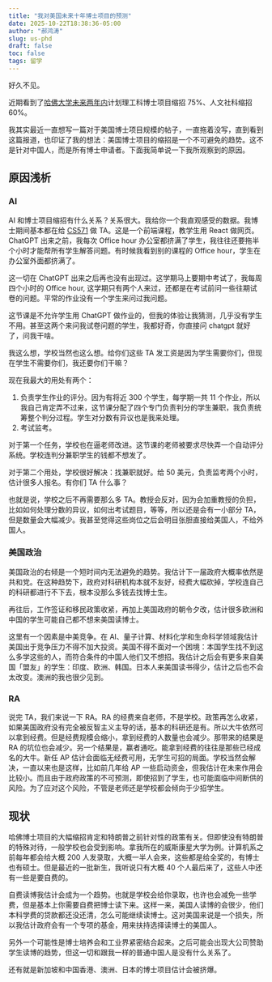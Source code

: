 ```yaml
---
title: "我对美国未来十年博士项目的预测"
date: 2025-10-22T18:38:36-05:00
author: "郝鸿涛"
slug: us-phd
draft: false
toc: false
tags: 留学
---
```


好久不见。

近期看到了[哈佛大学未来两年内](https://www.thecrimson.com/article/2025/10/21/fas-phd-admissions-cuts/)计划理工科博士项目缩招 75%、人文社科缩招 60%。

我其实最近一直想写一篇对于美国博士项目规模的帖子，一直拖着没写，直到看到这篇报道，也印证了我的想法：美国博士项目的缩招是一个不可避免的趋势。这不是针对中国人，而是所有博士申请者。下面我简单说一下我所观察到的原因。

## 原因浅析

### AI 

AI 和博士项目缩招有什么关系？关系很大。我给你一个我直观感受的数据。我博士期间基本都在给 [CS571](https://cs571.org/) 做 TA。这是一个前端课程，教学生用 React 做网页。ChatGPT 出来之前，我每次 Office hour 办公室都挤满了学生，我往往还要拖半个小时才能帮所有学生解答问题。有时候我看到别的课程的 Office hour，学生在办公室外面都挤满了。

这一切在 ChatGPT 出来之后再也没有出现过。这学期马上要期中考试了，我每周四个小时的 Office hour, 这学期只有两个人来过，还都是在考试前问一些往期试卷的问题。平常的作业没有一个学生来问过我问题。

这节课是不允许学生用 ChatGPT 做作业的，但我的体验让我猜测，几乎没有学生不用。甚至这两个来问我试卷问题的学生，我都好奇，你直接问 chatgpt 就好了，问我干啥。

我这么想，学校当然也这么想。给你们这些 TA 发工资是因为学生需要你们，但现在学生不需要你们，我还要你们干嘛？

现在我最大的用处有两个：

1. 负责学生作业的评分。因为有将近 300 个学生，每学期一共 11 个作业，所以我自己肯定弄不过来，这节课分配了四个专门负责判分的学生兼职，我负责统筹整个判分过程。学生对分数有异议也是我来处理。
2. 考试监考。

对于第一个任务，学校也在逼老师改进。这节课的老师被要求尽快弄一个自动评分系统。学校连判分兼职学生的钱都不想发了。

对于第二个用处，学校很好解决：找兼职就好。给 50 美元，负责监考两个小时，估计很多人报名。有你们 TA 什么事？

也就是说，学校之后不再需要那么多 TA。教授会反对，因为会加重教授的负担，比如如何处理分数的异议，如何出考试题目，等等，所以还是会有一小部分 TA，但是数量会大幅减少。我甚至觉得这些岗位之后会明目张胆直接给美国人，不给外国人。

### 美国政治

美国政治的右倾是一个短时间内无法避免的趋势。我估计下一届政府大概率依然是共和党。在这种趋势下，政府对科研机构本就不友好，经费大幅砍掉，学校连自己的科研都进行不下去，根本没那么多钱去找博士生。

再往后，工作签证和移民政策收紧，再加上美国政府的朝令夕改，估计很多欧洲和中国的学生可能自己都不想来美国读博士。

这里有一个因素是中美竞争。在 AI、量子计算、材料化学和生命科学领域我估计美国出于竞争压力不得不加大投资。美国不得不面对一个困境：本国学生找不到这么多学这些的人，而符合条件的中国人他们又不想招。我估计之后会有更多来自美国「盟友」的学生：印度、欧洲、韩国。日本人来美国读书得少，估计之后也不会太改变。澳洲的我也很少见到。

### RA

说完 TA，我们来说一下 RA。RA 的经费来自老师，不是学校。政策再怎么收紧，如果美国政府没有完全被反智主义主导的话，基本的科研还是有。所以大牛依然可以拿到经费。但是经费规模会缩小，拿到经费的人数量也会减少。那带来的结果是 RA 的坑位也会减少。另一个结果是，赢者通吃。能拿到经费的往往是那些已经成名的大牛。新任 AP 估计会面临无经费可用，无学生可招的局面。学校当然会解决，一直以来也是这样，比如前几年给 AP 一些启动资金，但我估计在未来作用会比较小。而且由于政府政策的不可预测，即使招到了学生，也可能面临中间断供的风险。为了应对这个风险，不管是老师还是学校都会倾向于少招学生。

## 现状

哈佛博士项目的大幅缩招肯定和特朗普之前针对性的政策有关。但即使没有特朗普的特殊对待，一般学校也会受到影响。拿我所在的威斯康星大学为例。计算机系之前每年都会给大概 200 人发录取，大概一半人会来，这些都是给全奖的，有博士也有硕士。但是最近的一批新生，我听说只有大概 40 个人最后来了，这些人中还有一些是要自费的。

自费读博我估计会成为一个趋势。也就是学校会给你录取，也许也会减免一些学费，但是基本上你需要自费把博士读下来。这样一来，美国人读博的会很少，他们本科学费的贷款都还没还清，怎么可能继续读博士。这对美国来说是一个损失，所以我估计政府会有一个专项的基金，用来扶持选择读博士的美国人。

另外一个可能性是博士培养会和工业界紧密结合起来。之后可能会出现大公司赞助学生读博的趋势，但这一切和跟我一样的普通中国人是没有什么关系了。

还有就是新加坡和中国香港、澳洲、日本的博士项目估计会被挤爆。